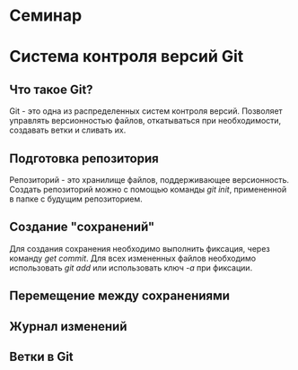 # Семинар

# Система контроля версий Git

## Что такое Git?
Git - это одна из распределенных систем контроля версий. Позволяет управлять версионностью файлов, откатываться при необходимости, создавать ветки и сливать их.
## Подготовка репозитория
Репозиторий - это хранилище файлов, поддерживающее версионность. Создать репозиторий можно с помощью команды *git init*, примененной в папке с будущим репозиторием. 
## Создание "сохранений"
Для создания сохранения необходимо выполнить фиксация, через команду *get commit*. Для всех измененных файлов необходимо использовать *git add* или использовать ключ *-a* при фиксации.
## Перемещение между сохранениями

## Журнал изменений

## Ветки в Git
